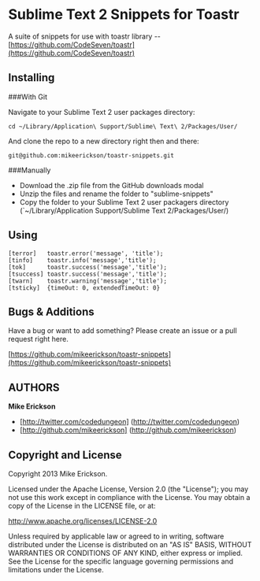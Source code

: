 Sublime Text 2 Snippets for Toastr
==============================

A suite of snippets for use with toastr library -- [https://github.com/CodeSeven/toastr](https://github.com/CodeSeven/toastr)

Installing
----------

###With Git

Navigate to your Sublime Text 2 user packages directory:

    cd ~/Library/Application\ Support/Sublime\ Text\ 2/Packages/User/

And clone the repo to a new directory right then and there:

    git@github.com:mikeerickson/toastr-snippets.git


###Manually

* Download the .zip file from the GitHub downloads modal
* Unzip the files and rename the folder to "sublime-snippets"
* Copy the folder to your Sublime Text 2 user packagers directory (`~/Library/Application Support/Sublime Text 2/Packages/User/)

Using
-----
	[terror]   toastr.error('message', 'title');
	[tinfo]    toastr.info('message','title');
	[tok]      toastr.success('message','title');
	[tsuccess] toastr.success('message','title');
	[twarn]    toastr.warning('message','title');
	[tsticky]  {timeOut: 0, extendedTimeOut: 0}


Bugs & Additions
----------------

Have a bug or want to add something? Please create an issue or a pull request right here.

[https://github.com/mikeerickson/toastr-snippets](https://github.com/mikeerickson/toastr-snippets)

AUTHORS
-------

**Mike Erickson**

+ [http://twitter.com/codedungeon] (http://twitter.com/codedungeon)
+ [http://github.com/mikeerickson] (http://github.com/mikeerickson)

Copyright and License
---------------------

Copyright 2013 Mike Erickson.

Licensed under the Apache License, Version 2.0 (the "License");
you may not use this work except in compliance with the License.
You may obtain a copy of the License in the LICENSE file, or at:

   http://www.apache.org/licenses/LICENSE-2.0

Unless required by applicable law or agreed to in writing, software
distributed under the License is distributed on an "AS IS" BASIS,
WITHOUT WARRANTIES OR CONDITIONS OF ANY KIND, either express or implied.
See the License for the specific language governing permissions and
limitations under the License.